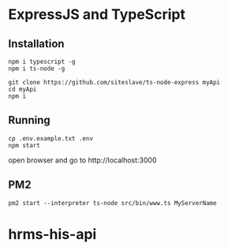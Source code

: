 # ExpressJS and TypeScript

## Installation

```
npm i typescript -g
npm i ts-node -g
```

```
git clone https://github.com/siteslave/ts-node-express myApi
cd myApi
npm i
```

## Running

```
cp .env.example.txt .env
npm start
```

open browser and go to http://localhost:3000

## PM2

```
pm2 start --interpreter ts-node src/bin/www.ts MyServerName
```
# hrms-his-api
